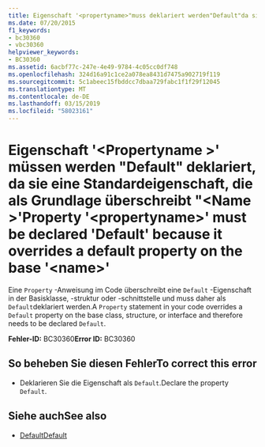 ```yaml
---
title: Eigenschaft '<propertyname>"muss deklariert werden"Default"da sie eine Standardeigenschaft, die als Grundlage überschreibt"<name>"
ms.date: 07/20/2015
f1_keywords:
- bc30360
- vbc30360
helpviewer_keywords:
- BC30360
ms.assetid: 6acbf77c-247e-4e49-9784-4c05cc0df748
ms.openlocfilehash: 324d16a91c1ce2a078ea8431d7475a902719f119
ms.sourcegitcommit: 5c1abeec15fbddcc7dbaa729fabc1f1f29f12045
ms.translationtype: MT
ms.contentlocale: de-DE
ms.lasthandoff: 03/15/2019
ms.locfileid: "58023161"
---
```

# <a name="property-propertyname-must-be-declared-default-because-it-overrides-a-default-property-on-the-base-name"></a><span data-ttu-id="baa57-102">Eigenschaft '\<Propertyname >' müssen werden "Default" deklariert, da sie eine Standardeigenschaft, die als Grundlage überschreibt "\<Name >'</span><span class="sxs-lookup"><span data-stu-id="baa57-102">Property '\<propertyname>' must be declared 'Default' because it overrides a default property on the base '\<name>'</span></span>
<span data-ttu-id="baa57-103">Eine `Property` -Anweisung im Code überschreibt eine `Default` -Eigenschaft in der Basisklasse, -struktur oder -schnittstelle und muss daher als `Default`deklariert werden.</span><span class="sxs-lookup"><span data-stu-id="baa57-103">A `Property` statement in your code overrides a `Default` property on the base class, structure, or interface and therefore needs to be declared `Default`.</span></span>  
  
 <span data-ttu-id="baa57-104">**Fehler-ID:** BC30360</span><span class="sxs-lookup"><span data-stu-id="baa57-104">**Error ID:** BC30360</span></span>  
  
## <a name="to-correct-this-error"></a><span data-ttu-id="baa57-105">So beheben Sie diesen Fehler</span><span class="sxs-lookup"><span data-stu-id="baa57-105">To correct this error</span></span>  
  
-   <span data-ttu-id="baa57-106">Deklarieren Sie die Eigenschaft als `Default`.</span><span class="sxs-lookup"><span data-stu-id="baa57-106">Declare the property `Default`.</span></span>  
  
## <a name="see-also"></a><span data-ttu-id="baa57-107">Siehe auch</span><span class="sxs-lookup"><span data-stu-id="baa57-107">See also</span></span>

- [<span data-ttu-id="baa57-108">Default</span><span class="sxs-lookup"><span data-stu-id="baa57-108">Default</span></span>](../../visual-basic/language-reference/modifiers/default.md)
